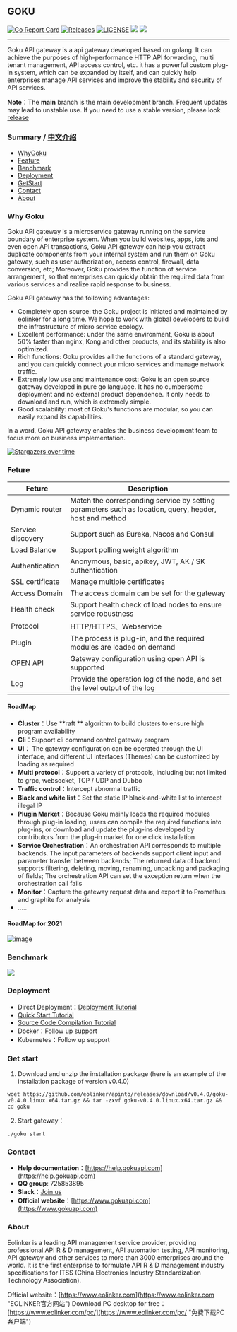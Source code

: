 ## GOKU

[![Go Report Card](https://goreportcard.com/badge/github.com/eolinker/apinto)](https://goreportcard.com/report/github.com/eolinker/apinto) [![Releases](https://img.shields.io/github/release/eolinker/goku/all.svg?style=flat-square)](https://github.com/eolinker/apinto/releases) [![LICENSE](https://img.shields.io/github/license/eolinker/goku.svg?style=flat-square)](https://github.com/eolinker/apinto/blob/main/LICENSE)
![](https://shields.io/github/downloads/eolinker/goku/total)
![](http://data.eolinker.com/course/ZjVKwg65f0af2f992b0ce0fcfd64d04da1696dcab3853ee.png)

------------

Goku API gateway is a api gateway developed based on golang. It can achieve the purposes of high-performance HTTP API forwarding, multi tenant management, API access control, etc. it has a powerful custom plug-in system, which can be expanded by itself, and can quickly help enterprises manage API services and improve the stability and security of API services.

**Note**：The **main** branch is the main development branch. Frequent updates may lead to unstable use. If you need to use a stable version, please look [release](https://github.com/eolinker/apinto/releases)

### Summary / [中文介绍](https://github.com/eolinker/apinto/blob/main/README_CN.md)

- [WhyGoku](#WhyGoku "Why Goku")
- [Feature](#Feature)
- [Benchmark](#Benchmark)
- [Deployment](#Deployment)
- [GetStart](#GetStart "Get Start")
- [Contact](#Contact)
- [About](#About)

### Why Goku

Goku API gateway is a microservice gateway running on the service boundary of enterprise system. When you build websites, apps, iots and even open API transactions, Goku API gateway can help you extract duplicate components from your internal system and run them on Goku gateway, such as user authorization, access control, firewall, data conversion, etc; Moreover, Goku provides the function of service arrangement, so that enterprises can quickly obtain the required data from various services and realize rapid response to business.

Goku API gateway has the following advantages:

- Completely open source: the Goku project is initiated and maintained by eolinker for a long time. We hope to work with global developers to build the infrastructure of micro service ecology.
- Excellent performance: under the same environment, Goku is about 50% faster than nginx, Kong and other products, and its stability is also optimized.
- Rich functions: Goku provides all the functions of a standard gateway, and you can quickly connect your micro services and manage network traffic.
- Extremely low use and maintenance cost: Goku is an open source gateway developed in pure go language. It has no cumbersome deployment and no external product dependence. It only needs to download and run, which is extremely simple.
- Good scalability: most of Goku's functions are modular, so you can easily expand its capabilities.

In a word, Goku API gateway enables the business development team to focus more on business implementation.

[![Stargazers over time](https://starchart.cc/eolinker/goku.svg)](#)

### Feture

| Feture            | Description                                                  |
| ----------------- | ------------------------------------------------------------ |
| Dynamic router    | Match the corresponding service by setting parameters such as location, query, header, host and method |
| Service discovery | Support such as Eureka, Nacos and Consul                     |
| Load Balance      | Support polling weight algorithm                             |
| Authentication    | Anonymous, basic, apikey, JWT, AK / SK authentication        |
| SSL certificate   | Manage multiple certificates                                 |
| Access Domain     | The access domain can be set for the gateway                 |
| Health check      | Support health check of load nodes to ensure service robustness |
| Protocol          | HTTP/HTTPS、Webservice                                       |
| Plugin            | The process is plug-in, and the required modules are loaded on demand |
| OPEN API          | Gateway configuration using open API is supported            |
| Log               | Provide the operation log of the node, and set the level output of the log |

#### RoadMap

- **Cluster**：Use **raft ** algorithm to build clusters to ensure high program availability
- **Cli**：Support cli command control gateway program
- **UI**： The gateway configuration can be operated through the UI interface, and different UI interfaces (Themes) can be customized by loading as required
- **Multi protocol**：Support a variety of protocols, including but not limited to grpc, websocket, TCP / UDP and Dubbo
- **Traffic control**：Intercept abnormal traffic
- **Black and white list**：Set the static IP black-and-white list to intercept illegal IP
- **Plugin Market**：Because Goku mainly loads the required modules through plug-in loading, users can compile the required functions into plug-ins, or download and update the plug-ins developed by contributors from the plug-in market for one click installation
- **Service Orchestration**：An orchestration API corresponds to multiple backends. The input parameters of backends support client input and parameter transfer between backends; The returned data of backend supports filtering, deleting, moving, renaming, unpacking and packaging of fields; The orchestration API can set the exception return when the orchestration call fails
- **Monitor**：Capture the gateway request data and export it to Promethus and graphite for analysis
- .....

#### RoadMap  for 2021

![image](https://user-images.githubusercontent.com/25589530/144804666-605e23be-b7ae-433b-a918-e08e5668d25e.png)


### Benchmark


![](http://data.eolinker.com/course/6Md3iDR8e64ebc99af18b628851c0b75a8a2061b4b26ff1.png)



### Deployment

* Direct Deployment：[Deployment Tutorial](https://help.gokuapi.com/?path=/quick/arrange)
* [Quick Start Tutorial](https://help.gokuapi.com/?path=/quick/quick_course)
* [Source Code Compilation Tutorial](https://help.gokuapi.com/?path=/quick/arrange)
* Docker：Follow up support
* Kubernetes：Follow up support

### Get start

1. Download and unzip the installation package (here is an example of the installation package of version v0.4.0)

```
wget https://github.com/eolinker/apinto/releases/download/v0.4.0/goku-v0.4.0.linux.x64.tar.gz && tar -zxvf goku-v0.4.0.linux.x64.tar.gz && cd goku
```

2. Start gateway：

```
./goku start
```

### Contact

- **Help documentation**：[https://help.gokuapi.com](https://help.gokuapi.com)
- **QQ group**: 725853895
- **Slack**：[Join us](https://join.slack.com/t/slack-zer6755/shared_invite/zt-u7wzqp1u-aNA0XK9Bdb3kOpN03jRmYQ)
- **Official website**：[https://www.gokuapi.com](https://www.gokuapi.com)

### About

Eolinker is a leading API management service provider, providing professional API R & D management, API automation testing, API monitoring, API gateway and other services to more than 3000 enterprises around the world. It is the first enterprise to formulate API R & D management industry specifications for ITSS (China Electronics Industry Standardization Technology Association).

Official website：[https://www.eolinker.com](https://www.eolinker.com "EOLINKER官方网站")
Download PC desktop for free：[https://www.eolinker.com/pc/](https://www.eolinker.com/pc/ "免费下载PC客户端")
